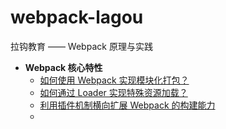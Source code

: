 # webpack-lagou

拉钩教育 —— Webpack 原理与实践

- **Webpack 核心特性**
  - [如何使用 Webpack 实现模块化打包？](https://github.com/soonespresso/webpack-lagou/tree/getting-started)
  - [如何通过 Loader 实现特殊资源加载？](https://github.com/soonespresso/webpack-lagou/tree/loader)
  - [利用插件机制横向扩展 Webpack 的构建能力](https://github.com/soonespresso/webpack-lagou/tree/plugin)
  - 

